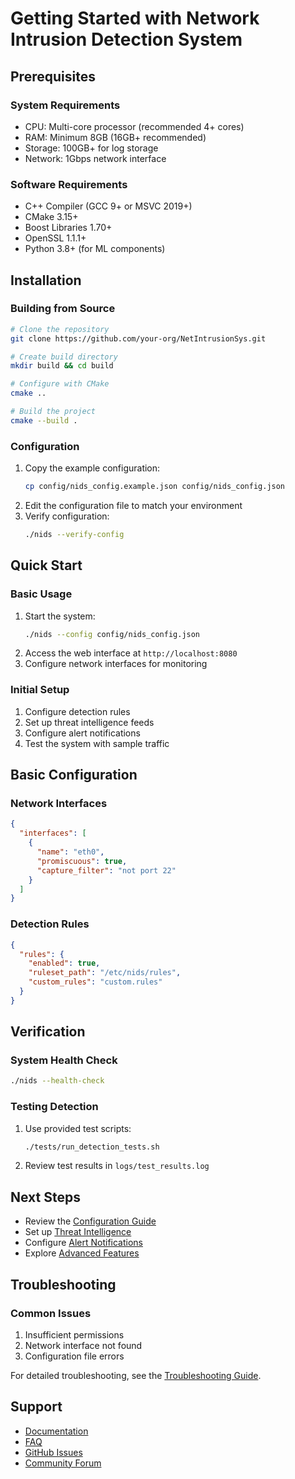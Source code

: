 # Getting Started with Network Intrusion Detection System

## Prerequisites

### System Requirements
- CPU: Multi-core processor (recommended 4+ cores)
- RAM: Minimum 8GB (16GB+ recommended)
- Storage: 100GB+ for log storage
- Network: 1Gbps network interface

### Software Requirements
- C++ Compiler (GCC 9+ or MSVC 2019+)
- CMake 3.15+
- Boost Libraries 1.70+
- OpenSSL 1.1.1+
- Python 3.8+ (for ML components)

## Installation

### Building from Source
```bash
# Clone the repository
git clone https://github.com/your-org/NetIntrusionSys.git

# Create build directory
mkdir build && cd build

# Configure with CMake
cmake ..

# Build the project
cmake --build .
```

### Configuration
1. Copy the example configuration:
   ```bash
   cp config/nids_config.example.json config/nids_config.json
   ```
2. Edit the configuration file to match your environment
3. Verify configuration:
   ```bash
   ./nids --verify-config
   ```

## Quick Start

### Basic Usage
1. Start the system:
   ```bash
   ./nids --config config/nids_config.json
   ```
2. Access the web interface at `http://localhost:8080`
3. Configure network interfaces for monitoring

### Initial Setup
1. Configure detection rules
2. Set up threat intelligence feeds
3. Configure alert notifications
4. Test the system with sample traffic

## Basic Configuration

### Network Interfaces
```json
{
  "interfaces": [
    {
      "name": "eth0",
      "promiscuous": true,
      "capture_filter": "not port 22"
    }
  ]
}
```

### Detection Rules
```json
{
  "rules": {
    "enabled": true,
    "ruleset_path": "/etc/nids/rules",
    "custom_rules": "custom.rules"
  }
}
```

## Verification

### System Health Check
```bash
./nids --health-check
```

### Testing Detection
1. Use provided test scripts:
   ```bash
   ./tests/run_detection_tests.sh
   ```
2. Review test results in `logs/test_results.log`

## Next Steps

- Review the [Configuration Guide](../configuration/README.md)
- Set up [Threat Intelligence](../components/threat-intelligence/README.md)
- Configure [Alert Notifications](../components/incident-response/README.md)
- Explore [Advanced Features](../advanced/README.md)

## Troubleshooting

### Common Issues
1. Insufficient permissions
2. Network interface not found
3. Configuration file errors

For detailed troubleshooting, see the [Troubleshooting Guide](../support/troubleshooting.md).

## Support

- [Documentation](../README.md)
- [FAQ](../support/faq.md)
- [GitHub Issues](https://github.com/your-org/NetIntrusionSys/issues)
- [Community Forum](https://forum.your-org.com)
